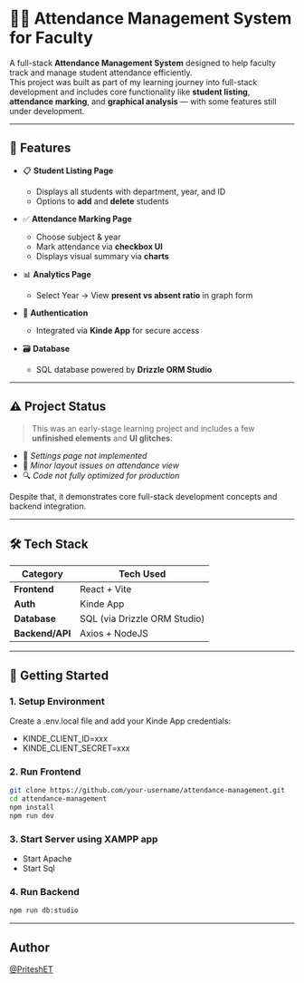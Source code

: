 # 🧑‍🏫 Attendance Management System for Faculty

A full-stack **Attendance Management System** designed to help faculty track and manage student attendance efficiently.  
This project was built as part of my learning journey into full-stack development and includes core functionality like **student listing**, **attendance marking**, and **graphical analysis** — with some features still under development.


---

## 🚀 Features

- 📋 **Student Listing Page**  
  - Displays all students with department, year, and ID
  - Options to **add** and **delete** students

- ✅ **Attendance Marking Page**  
  - Choose subject & year
  - Mark attendance via **checkbox UI**
  - Displays visual summary via **charts**

- 📊 **Analytics Page**  
  - Select Year → View **present vs absent ratio** in graph form

- 🔐 **Authentication**  
  - Integrated via **Kinde App** for secure access

- 🗃️ **Database**  
  - SQL database powered by **Drizzle ORM Studio**

---

## ⚠️ Project Status

> This was an early-stage learning project and includes a few **unfinished elements** and **UI glitches**:
- 🚧 *Settings page not implemented*
- 🧪 *Minor layout issues on attendance view*
- 🔍 *Code not fully optimized for production*

Despite that, it demonstrates core full-stack development concepts and backend integration.

---

## 🛠️ Tech Stack

| Category         | Tech Used                                     |
|------------------|-----------------------------------------------|
| **Frontend**     | React + Vite                                  |
| **Auth**         | Kinde App                                     |
| **Database**     | SQL (via Drizzle ORM Studio)                  |
| **Backend/API**  | Axios + NodeJS                                |


---


## 🧪 Getting Started

### 1. Setup Environment
Create a .env.local file and add your Kinde App credentials:

- KINDE_CLIENT_ID=xxx
- KINDE_CLIENT_SECRET=xxx

### 2. Run Frontend
```bash
git clone https://github.com/your-username/attendance-management.git
cd attendance-management
npm install
npm run dev
```

### 3. Start Server using XAMPP app

- Start Apache
- Start Sql


### 4. Run Backend
```bash
npm run db:studio
```

---

## Author

[@PriteshET](https://github.com/PriteshET)
